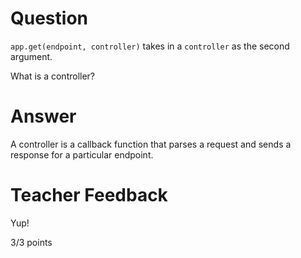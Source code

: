 # Question

`app.get(endpoint, controller)` takes in a `controller` as the second argument.

What is a controller?

# Answer

A controller is a callback function that parses a request and sends a response for a particular endpoint.

# Teacher Feedback

Yup!

3/3 points
